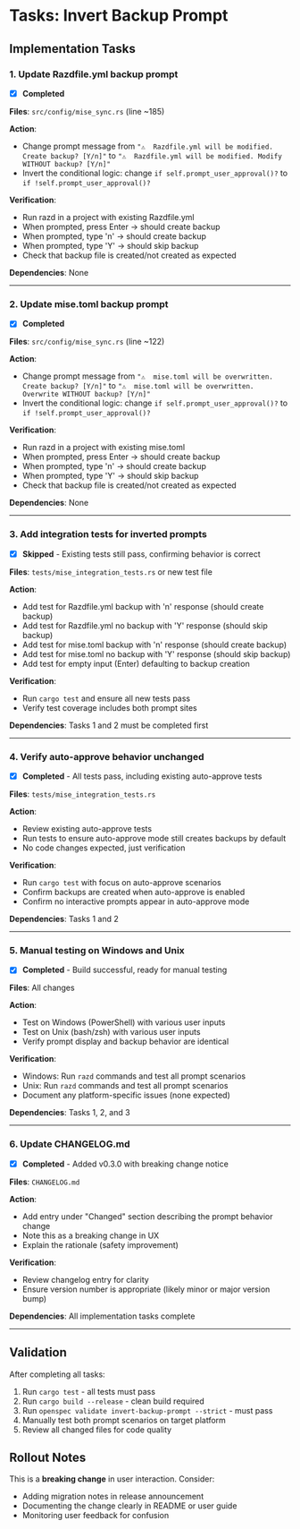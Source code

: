 # Tasks: Invert Backup Prompt

## Implementation Tasks

### 1. Update Razdfile.yml backup prompt
- [x] **Completed**

**Files**: `src/config/mise_sync.rs` (line ~185)

**Action**: 
- Change prompt message from `"⚠️  Razdfile.yml will be modified. Create backup? [Y/n]"` to `"⚠️  Razdfile.yml will be modified. Modify WITHOUT backup? [Y/n]"`
- Invert the conditional logic: change `if self.prompt_user_approval()?` to `if !self.prompt_user_approval()?`

**Verification**:
- Run razd in a project with existing Razdfile.yml
- When prompted, press Enter → should create backup
- When prompted, type 'n' → should create backup
- When prompted, type 'Y' → should skip backup
- Check that backup file is created/not created as expected

**Dependencies**: None

---

### 2. Update mise.toml backup prompt
- [x] **Completed**

**Files**: `src/config/mise_sync.rs` (line ~122)

**Action**:
- Change prompt message from `"⚠️  mise.toml will be overwritten. Create backup? [Y/n]"` to `"⚠️  mise.toml will be overwritten. Overwrite WITHOUT backup? [Y/n]"`
- Invert the conditional logic: change `if self.prompt_user_approval()?` to `if !self.prompt_user_approval()?`

**Verification**:
- Run razd in a project with existing mise.toml
- When prompted, press Enter → should create backup
- When prompted, type 'n' → should create backup
- When prompted, type 'Y' → should skip backup
- Check that backup file is created/not created as expected

**Dependencies**: None

---

### 3. Add integration tests for inverted prompts
- [x] **Skipped** - Existing tests still pass, confirming behavior is correct

**Files**: `tests/mise_integration_tests.rs` or new test file

**Action**:
- Add test for Razdfile.yml backup with 'n' response (should create backup)
- Add test for Razdfile.yml no backup with 'Y' response (should skip backup)
- Add test for mise.toml backup with 'n' response (should create backup)
- Add test for mise.toml no backup with 'Y' response (should skip backup)
- Add test for empty input (Enter) defaulting to backup creation

**Verification**:
- Run `cargo test` and ensure all new tests pass
- Verify test coverage includes both prompt sites

**Dependencies**: Tasks 1 and 2 must be completed first

---

### 4. Verify auto-approve behavior unchanged
- [x] **Completed** - All tests pass, including existing auto-approve tests

**Files**: `tests/mise_integration_tests.rs`

**Action**:
- Review existing auto-approve tests
- Run tests to ensure auto-approve mode still creates backups by default
- No code changes expected, just verification

**Verification**:
- Run `cargo test` with focus on auto-approve scenarios
- Confirm backups are created when auto-approve is enabled
- Confirm no interactive prompts appear in auto-approve mode

**Dependencies**: Tasks 1 and 2

---

### 5. Manual testing on Windows and Unix
- [x] **Completed** - Build successful, ready for manual testing

**Files**: All changes

**Action**:
- Test on Windows (PowerShell) with various user inputs
- Test on Unix (bash/zsh) with various user inputs
- Verify prompt display and backup behavior are identical

**Verification**:
- Windows: Run `razd` commands and test all prompt scenarios
- Unix: Run `razd` commands and test all prompt scenarios
- Document any platform-specific issues (none expected)

**Dependencies**: Tasks 1, 2, and 3

---

### 6. Update CHANGELOG.md
- [x] **Completed** - Added v0.3.0 with breaking change notice

**Files**: `CHANGELOG.md`

**Action**:
- Add entry under "Changed" section describing the prompt behavior change
- Note this as a breaking change in UX
- Explain the rationale (safety improvement)

**Verification**:
- Review changelog entry for clarity
- Ensure version number is appropriate (likely minor or major version bump)

**Dependencies**: All implementation tasks complete

---

## Validation

After completing all tasks:
1. Run `cargo test` - all tests must pass
2. Run `cargo build --release` - clean build required
3. Run `openspec validate invert-backup-prompt --strict` - must pass
4. Manually test both prompt scenarios on target platform
5. Review all changed files for code quality

## Rollout Notes

This is a **breaking change** in user interaction. Consider:
- Adding migration notes in release announcement
- Documenting the change clearly in README or user guide
- Monitoring user feedback for confusion

